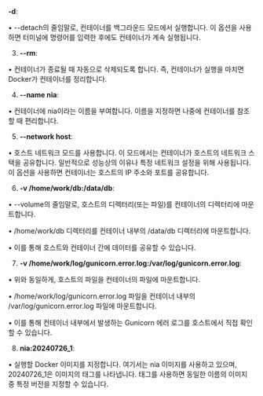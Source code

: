 **-d**:

•	--detach의 줄임말로, 컨테이너를 백그라운드 모드에서 실행합니다. 이 옵션을 사용하면 터미널에 명령어를 입력한 후에도 컨테이너가 계속 실행됩니다.

3.	**--rm**:

•	컨테이너가 종료될 때 자동으로 삭제되도록 합니다. 즉, 컨테이너가 실행을 마치면 Docker가 컨테이너를 정리합니다.

4.	**--name nia**:

•	컨테이너에 nia이라는 이름을 부여합니다. 이름을 지정하면 나중에 컨테이너를 참조할 때 편리합니다.

5.	**--network host**:

•	호스트 네트워크 모드를 사용합니다. 이 모드에서는 컨테이너가 호스트의 네트워크 스택을 공유합니다. 일반적으로 성능상의 이유나 특정 네트워크 설정을 위해 사용됩니다. 이 옵션을 사용하면 컨테이너는 호스트의 IP 주소와 포트를 공유합니다.

6.	**-v /home/work/db:/data/db**:

•	--volume의 줄임말로, 호스트의 디렉터리(또는 파일)를 컨테이너의 디렉터리에 마운트합니다.

•	/home/work/db 디렉터리를 컨테이너 내부의 /data/db 디렉터리에 마운트합니다.

•	이를 통해 호스트와 컨테이너 간에 데이터를 공유할 수 있습니다.

7.	**-v /home/work/log/gunicorn.error.log:/var/log/gunicorn.error.log**:

•	위와 동일하게, 호스트의 파일을 컨테이너의 파일에 마운트합니다.

•	/home/work/log/gunicorn.error.log 파일을 컨테이너 내부의 /var/log/gunicorn.error.log 파일에 마운트합니다.

•	이를 통해 컨테이너 내부에서 발생하는 Gunicorn 에러 로그를 호스트에서 직접 확인할 수 있습니다.

8.	**nia:20240726_1**:

•	실행할 Docker 이미지를 지정합니다. 여기서는 nia 이미지를 사용하고 있으며, 20240726_1은 이미지의 태그를 나타냅니다. 태그를 사용하면 동일한 이름의 이미지 중 특정 버전을 지정할 수 있습니다.